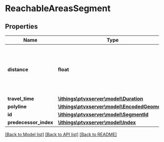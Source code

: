 # ReachableAreasSegment

## Properties
Name | Type | Description | Notes
------------ | ------------- | ------------- | -------------
**distance** | **float** | The accumulated distance of the segment during reachable areas calculation. | 
**travel_time** | [**\ithings\ptvxserver\model\Duration**](Duration.md) |  | 
**polyline** | [**\ithings\ptvxserver\model\EncodedGeometry**](EncodedGeometry.md) |  | [optional] 
**id** | [**\ithings\ptvxserver\model\SegmentId**](SegmentId.md) |  | [optional] 
**predecessor_index** | [**\ithings\ptvxserver\model\Index**](Index.md) |  | [optional] 

[[Back to Model list]](../../README.md#documentation-for-models) [[Back to API list]](../../README.md#documentation-for-api-endpoints) [[Back to README]](../../README.md)

